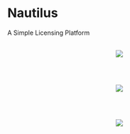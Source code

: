 # Nautilus
A Simple Licensing Platform
<br><br>
<p align="center"><img src="https://s16.picofile.com/file/8430419984/pic1.png"></p>
<br><br>
<p align="center"><img src="https://s16.picofile.com/file/8430420000/pic2.png"></p>
<br><br>
<p align="center"><img src="https://s17.picofile.com/file/8430420026/pic3.png"></p>

